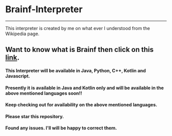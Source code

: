 # Brainf-Interpreter
-------------------
This interpreter is created by me on what ever I understood from the Wikipedia page.
## Want to know what is Brainf then click on this [link](https://en.wikipedia.org/wiki/Brainfuck).

#### This Interpreter will be available in Java, Python, C++, Kotlin and Javascript.
#### Presently it is available in Java and Kotlin only and will be available in the above mentioned languages soon!!
#### Keep checking out for availability on the above mentioned languages.
#### Please star this repository.
#### Found any issues. I'll will be happy to correct them.
